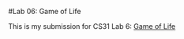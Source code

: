 #Lab 06: Game of Life

This is my submission for CS31 Lab 6: [Game of Life](https://www.cs.swarthmore.edu/~newhall/cs31/f19/Labs/lab06/)
